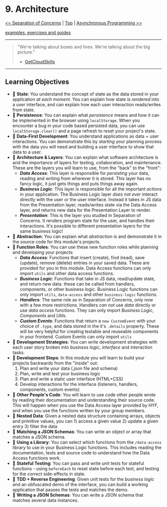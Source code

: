# 9. Architecture

[&lt;&lt; Separation of Concerns](../separation-of-concerns/README.md) \| [Top](../README.md) \| [Asynchronous Programming &gt;&gt;](../asynchronous-programming/README.md)

[examples, exercises and guides](https://github.com/HackYourFutureBelgium/architecture)

---

> "We're talking about boxes and lines. We're talking about the big picture."
>
> - [GetCloudSkills](https://www.youtube.com/watch?v=i7aKW7YNOxY)

---

## Learning Objectives

- 🥚 **State**: You understand the concept of state as the data stored in your application _at each moment_. You can explain how state is _rendered_ into a user interface, and can explain how each user interaction reads/writes from state.
- 🥚 **Persistence**: You can explain what _persistence_ means and how it can be implemented in the browser using `localStorage`. When you encounter a bug in your code based persisted data, you can use `localStorage.clear()` and a page refresh to reset your project's state.
- 🥚 **Data-First Development**: You understand applications as data + user interactions. You can demonstrate this by _starting_ your planning process with the data you will need and building a user interface to show that data to a user.
- 🥚 **Architecture & Layers**: You can explain what software architecture is and the importance of layers for testing, collaboration, and maintenance. These are the layers you will learn to use, from the "back" to the "front":
  - _**Data Access**_: This layer is responsible for _persisting_ your data, reading and writing from wherever it is stored. This layer has no fancy logic, it just gets things and puts things away again.
  - _**Business Logic**_: This layer is responsible for all the important _actions_ in your application. The Business Logic layer _does not ever_ interact directly with the user or the user interface. Instead it takes in JS data from the Presentation layer, reads/writes state via the Data Access layer, and returns new data for the Presentation Layer to render.
  - _**Presentation**_: This is the layer you studied in Separation of Concerns. It renders program state for the user, and handles their interactions. It's possible to different presentation layers for the same business logic!
- 🥚 **Abstraction**: You can explain what _abstraction_ is and demonstrate it in the source code for this module's projects.
- 🥚 **Function Roles**: You can use these new function roles while planning and developing your projects:
  - _**Data Access**_: Functions that insert \(create\), find \(read\), save \(update\), remove \(delete\) entries in your saved data. These are provided for you in this module. Data Access functions can only import `utils` and other data access functions.
  - _**Business Logic**_: Functions that take in JS data, read/update state, and return new data. these can be called from handlers, components, or other business logic. Business Logic functions can only import `utils`, `data-access` and other `business-logic` functions.
  - _**Handlers**_: The same role as in Separation of Concerns, only now with a few more restrictions. Handlers _can not_ use _data_ directly or use _data access_ functions. They can only import _Business Logic_, _Components_ and _Utils_.
  - _**Custom Events**_: Functions that return a `new CustomEvent` with your choice of `.type`, and data stored in the it's `.details` property. These will be very helpful for creating testable and reuseable components in your frontend. Custom Events can only import `utils`
- 🥚 **Development Strategies**: You can write development strategies with each user story broken into _business logic_, _interface_ and _interaction_ tasks.
- 🥚 **Development Steps**: In this module you will learn to build your projects backwards from the "inside" out:
  1. Plan and write your data \(_.json_ file and schema\)
  2. Plan, write and test your business logic
  3. Plan and write a static user interface \(HTML+CSS\)
  4. Develop interactions for the interface \(listeners, handlers, components, custom events\)
- 🥚 **Other People's Code**: You will learn to use code other people wrote by reading their documentation and understanding their source code. This will happen when you use the Data Access layer provided by HYF, and when you use the functions written by your group members.
- 🐣 **Nested Data**: Given a nested data structure containing arrays, objects and primitive values, you can 1\) access a given value 2\) update a given entry 3\) filter the data
- 🐣 **Matching a JSON Schemas**: You can write an object or array that matches a JSON schema.
- 🐣 **Using a Library**: You can select which functions from the `/data-access` library to use in your Business Logic functions. This includes reading the documentation, tests and source code to understand how the Data Access functions work.
- 🐣 **Stateful Testing**: You can pass and write unit tests for stateful functions - using `beforeEach` to reset state before each test, and testing for the _correct_ side-effects in state.
- 🐥 **TDD + Reverse Engineering**: Given unit tests for the _business logic_ and an obfuscated demo of the interface, you can build a working application that passes the tests and matches the demo.
- 🐥 **Writing a JSON Schemas**: You can write a JSON schema that matches several data instances.
